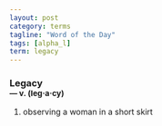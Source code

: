 ```yaml
---
layout: post
category: terms
tagline: "Word of the Day"
tags: [alpha_l]
term: legacy
---
```


<h3>Legacy<br/> <small>&mdash; v. (leg<span>&middot;</span>a<span>&middot;</span>cy)</small></h3>
<p><ol><li>observing a woman in a short skirt</li>
</ol></p>
